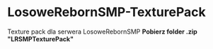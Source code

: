# LosoweRebornSMP-TexturePack
Texture pack dla serwera LosoweRebornSMP
**Pobierz folder .zip "LRSMPTexturePack"**
